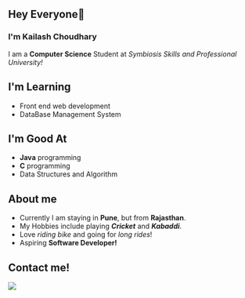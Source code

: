 ## Hey Everyone👋
### I'm Kailash Choudhary

I am a **Computer Science** Student at *Symbiosis Skills and Professional University!*

## I'm Learning
- Front end web development
- DataBase Management System

## I'm Good At
- **Java** programming
- **C** programming
- Data Structures and Algorithm

## About me
- Currently I am staying in **Pune**, but from **Rajasthan**.
- My Hobbies include playing ***Cricket*** and ***Kabaddi***.
- Love *riding bike* and going for *long rides*!
- Aspiring **Software Developer!**

## Contact me!

<img 
   src="https://github-readme-stats.vercel.app/api?username=kailashchoudhary11&show_icons=true&theme=jolly" 
/>
<!-- [![Twitter Image](https://static01.nyt.com/images/2014/08/10/magazine/10wmt/10wmt-jumbo-v4.jpg?quality=75&auto=webp)](https://www.google.com) -->

<!--
**kailashchoudhary11/kailashchoudhary11** is a ✨ _special_ ✨ repository because its `README.md` (this file) appears on your GitHub profile.

Here are some ideas to get you started:

- 🔭 I’m currently working on ...
- 🌱 I’m currently learning ...
- 👯 I’m looking to collaborate on ...
- 🤔 I’m looking for help with ...
- 💬 Ask me about ...
- 📫 How to reach me: ...
- 😄 Pronouns: ...
- ⚡ Fun fact: ...
-->
